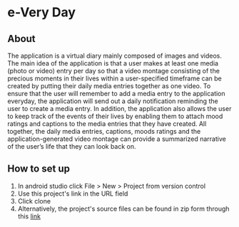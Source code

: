 # e-Very Day

## About
The application is a virtual diary mainly composed of images and videos. The main idea of the application is that a user makes at least one media (photo or video) entry per day so that a video montage consisting of the precious moments in their lives within a user-specified timeframe can be created by putting their daily media entries together as one video. To ensure that the user will remember to add a media entry to the application everyday, the application will send out a daily notification reminding the user to create a media entry. In addition, the application also allows the user to keep track of the events of their lives by enabling them to attach mood ratings and captions to the media entries that they have created. All together, the daily media entries, captions, moods ratings and the application-generated video montage can provide a summarized narrative of the user’s life that they can look back on.

## How to set up
1. In android studio click File > New > Project from version control
2. Use this project's link in the URL field
3. Click clone
4. Alternatively, the project's source files can be found in zip form through this [link](https://drive.google.com/file/d/1eianzB5xYf9zfMBEzQ4eVwgfqAgGHT-A/view?usp=sharing)
